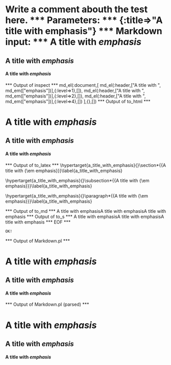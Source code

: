 Write a comment abouth the test here.
*** Parameters: ***
{:title=>"A title with emphasis"}
*** Markdown input: ***
A title with *emphasis*
=======================

A title with *emphasis*
-----------------------


#### A title with *emphasis* ####



*** Output of inspect ***
md_el(:document,[
	md_el(:header,["A title with ", md_em(["emphasis"])],{:level=>1},[]),
	md_el(:header,["A title with ", md_em(["emphasis"])],{:level=>2},[]),
	md_el(:header,["A title with ", md_em(["emphasis"])],{:level=>4},[])
],{},[])
*** Output of to_html ***

<h1 id='a_title_with_emphasis'>A title with <em>emphasis</em></h1>

<h2 id='a_title_with_emphasis'>A title with <em>emphasis</em></h2>

<h4 id='a_title_with_emphasis'>A title with <em>emphasis</em></h4>

*** Output of to_latex ***
\hypertarget{a_title_with_emphasis}{}\section*{{A title with {\em emphasis}}}\label{a_title_with_emphasis}

\hypertarget{a_title_with_emphasis}{}\subsection*{{A title with {\em emphasis}}}\label{a_title_with_emphasis}

\hypertarget{a_title_with_emphasis}{}\paragraph*{{A title with {\em emphasis}}}\label{a_title_with_emphasis}


*** Output of to_md ***
A title with emphasisA title with emphasisA title with emphasis
*** Output of to_s ***
A title with emphasisA title with emphasisA title with emphasis
*** EOF ***



	OK!



*** Output of Markdown.pl ***
<h1>A title with <em>emphasis</em></h1>

<h2>A title with <em>emphasis</em></h2>

<h4>A title with <em>emphasis</em></h4>

*** Output of Markdown.pl (parsed) ***
<h1>A title with <em>emphasis</em
    ></h1
    ><h2>A title with <em>emphasis</em
    ></h2
    ><h4>A title with <em>emphasis</em
    ></h4
  >